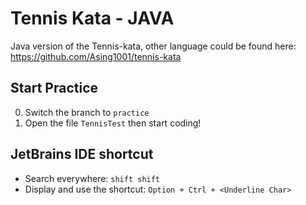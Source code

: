 # Tennis Kata - JAVA

Java version of the Tennis-kata, other language could be found here: https://github.com/Asing1001/tennis-kata

## Start Practice

0. Switch the branch to `practice`
1. Open the file `TennisTest` then start coding!

## JetBrains IDE shortcut

- Search everywhere: `shift shift`
- Display and use the shortcut: `Option + Ctrl + <Underline Char>`

